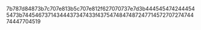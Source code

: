 7b787d84873b7c707e813b5c707e812f627070737e7d3b4445454742444545473b74454673714344437347433f437547484748724771457270727474474447704519
